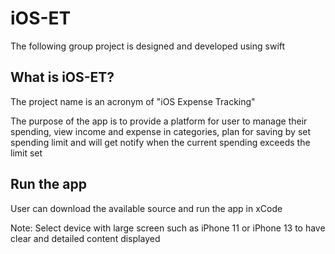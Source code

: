 # iOS-ET

The following group project is designed and developed using swift

## What is iOS-ET?

The project name is an acronym of "iOS Expense Tracking"

The purpose of the app is to provide a platform for user to manage their spending, view income and expense in categories, plan for saving by set spending limit and will get notify when the current spending exceeds the limit set

## Run the app

User can download the available source and run the app in xCode

Note: Select device with large screen such as iPhone 11 or iPhone 13 to have clear and detailed content displayed
